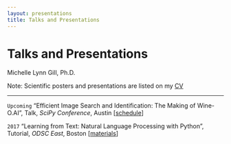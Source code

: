 ```yaml
---
layout: presentations
title: Talks and Presentations
---
```


# Talks and Presentations

Michelle Lynn Gill, Ph.D.   

Note: Scientific posters and presentations are listed on my [CV](http://cv.michellelynngill.com) 

-------------------

`Upcoming`
“Efficient Image Search and Identification: The Making of Wine-O.AI”, Talk, _SciPy Conference_, Austin \[[schedule](https://scipy2017.scipy.org/ehome/220975/493422/)\]


`2017`
“Learning from Text: Natural Language Processing with Python”, Tutorial, _ODSC East_, Boston 
\[[materials](https://github.com/mlgill/ODSC_East_2017_PythonNLP)\]
